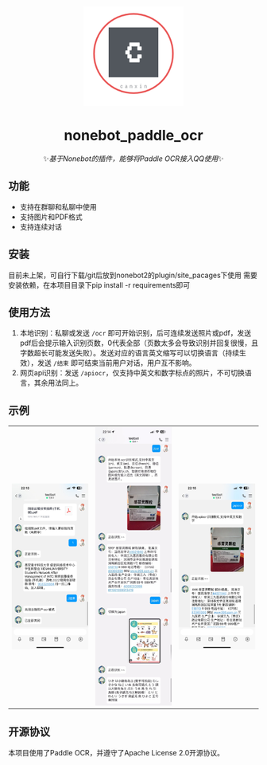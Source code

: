 <p align="center">
  <a href="https://github.com/your_username/nonebot_paddle_ocr"><img src="https://github.com/canxin121/nonebot_paddle_ocr/blob/main/demo/logo_transparent.png" width="200" height="200" alt="nonebot_paddle_ocr"></a>
</p>
<div align="center">

# nonebot_paddle_ocr

✨*基于Nonebot的插件，能够将Paddle OCR接入QQ使用*✨
  
<div align="left">
  
## 功能

- 支持在群聊和私聊中使用
- 支持图片和PDF格式
- 支持连续对话

## 安装

目前未上架，可自行下载/git后放到nonebot2的plugin/site_pacages下使用
需要安装依赖，在本项目目录下pip install -r requirements即可
## 使用方法

1. 本地识别：私聊或发送 `/ocr` 即可开始识别，后可连续发送照片或pdf，发送pdf后会提示输入识别页数，0代表全部（页数太多会导致识别并回复很慢，且字数超长可能发送失败）。发送对应的语言英文缩写可以切换语言（持续生效），发送 `/结束` 即可结束当前用户对话，用户互不影响。
2. 网页api识别：发送 `/apiocr`，仅支持中英文和数字标点的照片，不可切换语言，其余用法同上。

## 示例
  
| | | |
|:-------------------------:|:-------------------------:|:-------------------------:|
|<img src="https://github.com/canxin121/nonebot_paddle_ocr/blob/main/demo/demo%20(1).jpg" width="200"> | <img src="https://github.com/canxin121/nonebot_paddle_ocr/blob/main/demo/demo%20(2).jpg" width="200"> | <img src="https://github.com/canxin121/nonebot_paddle_ocr/blob/main/demo/demo%20(3).jpg" width="200">|

## 开源协议

本项目使用了Paddle OCR，并遵守了Apache License 2.0开源协议。

